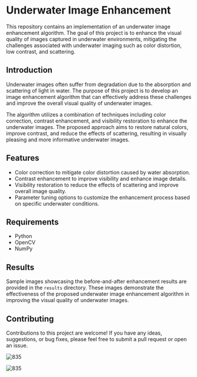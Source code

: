 # Underwater Image Enhancement

This repository contains an implementation of an underwater image enhancement algorithm. The goal of this project is to enhance the visual quality of images captured in underwater environments, mitigating the challenges associated with underwater imaging such as color distortion, low contrast, and scattering.

## Introduction

Underwater images often suffer from degradation due to the absorption and scattering of light in water. The purpose of this project is to develop an image enhancement algorithm that can effectively address these challenges and improve the overall visual quality of underwater images.

The algorithm utilizes a combination of techniques including color correction, contrast enhancement, and visibility restoration to enhance the underwater images. The proposed approach aims to restore natural colors, improve contrast, and reduce the effects of scattering, resulting in visually pleasing and more informative underwater images.

## Features

- Color correction to mitigate color distortion caused by water absorption.
- Contrast enhancement to improve visibility and enhance image details.
- Visibility restoration to reduce the effects of scattering and improve overall image quality.
- Parameter tuning options to customize the enhancement process based on specific underwater conditions.

## Requirements

- Python 
- OpenCV 
- NumPy 



## Results

Sample images showcasing the before-and-after enhancement results are provided in the `results` directory. These images demonstrate the effectiveness of the proposed underwater image enhancement algorithm in improving the visual quality of underwater images.

## Contributing

Contributions to this project are welcome! If you have any ideas, suggestions, or bug fixes, please feel free to submit a pull request or open an issue.



![835](https://github.com/annarosevv/UNDERWATER-IMAGE-ENHANCEMENT/assets/100662798/60e9c900-6d3b-47aa-98a4-f76400d69fb2)

![835](https://github.com/annarosevv/UNDERWATER-IMAGE-ENHANCEMENT/assets/100662798/01098570-d260-438c-be47-6ecceb4ef5c7)

